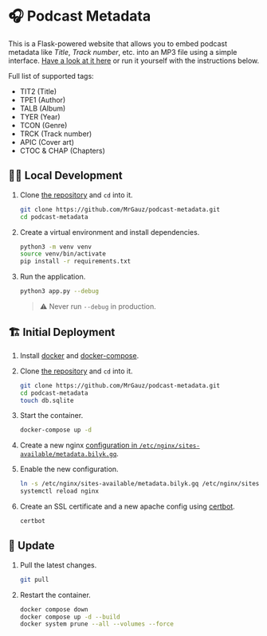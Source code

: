 # 🎧 Podcast Metadata

This is a Flask-powered website that allows you to embed podcast metadata like *Title*, *Track number*, etc. into an MP3
file using a simple interface.
[Have a look at it here](https://metadata.bilyk.gq/) or run it yourself with the instructions below.

Full list of supported tags:

- TIT2 (Title)
- TPE1 (Author)
- TALB (Album)
- TYER (Year)
- TCON (Genre)
- TRCK (Track number)
- APIC (Cover art)
- CTOC & CHAP (Chapters)

## 👨‍💻 Local Development

1. Clone [the repository](https://github.com/MrGauz/podcast-metadata) and `cd` into it.

    ```bash
    git clone https://github.com/MrGauz/podcast-metadata.git
    cd podcast-metadata
    ```

2. Create a virtual environment and install dependencies.

    ```bash
    python3 -m venv venv
    source venv/bin/activate
    pip install -r requirements.txt
    ```

3. Run the application.

    ```bash
    python3 app.py --debug
    ```

   > ⚠️ Never run `--debug` in production.

## 🏗️ Initial Deployment

1. Install [docker](https://docs.docker.com/engine/install/)
   and [docker-compose](https://docs.docker.com/compose/install/linux/).

2. Clone [the repository](https://github.com/MrGauz/podcast-metadata) and `cd` into it.

    ```bash
    git clone https://github.com/MrGauz/podcast-metadata.git
    cd podcast-metadata
    touch db.sqlite
    ```

3. Start the container.

    ```bash
    docker-compose up -d
    ```

4. Create a new nginx 
   [configuration in `/etc/nginx/sites-available/metadata.bilyk.gq`](./etc/nginx/sites-available/metadata.bilyk.gq).

5. Enable the new configuration.

   ```bash
   ln -s /etc/nginx/sites-available/metadata.bilyk.gq /etc/nginx/sites-enabled/
   systemctl reload nginx
   ```

6. Create an SSL certificate and a new apache config using [certbot](https://certbot.eff.org/).

   ```bash
   certbot
   ```

## 🚀 Update

1. Pull the latest changes.

    ```bash
    git pull
    ```

2. Restart the container.

    ```bash
    docker compose down
    docker compose up -d --build
    docker system prune --all --volumes --force
    ```
